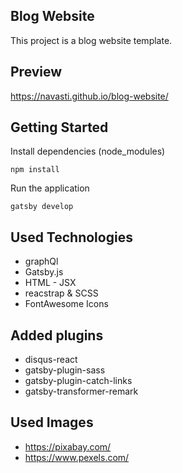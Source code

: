 ## Blog Website
This project is a blog website template.

## Preview
https://navasti.github.io/blog-website/

## Getting Started
Install dependencies (node_modules)
```
npm install
```

Run the application
```
gatsby develop
```

## Used Technologies
* graphQl
* Gatsby.js
* HTML - JSX
* reacstrap & SCSS
* FontAwesome Icons

## Added plugins
* disqus-react
* gatsby-plugin-sass
* gatsby-plugin-catch-links
* gatsby-transformer-remark

## Used Images
* https://pixabay.com/
* https://www.pexels.com/